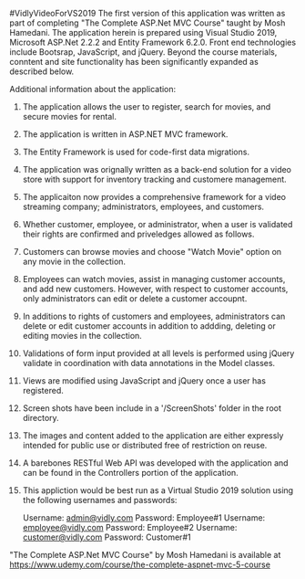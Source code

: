 #VidlyVideoForVS2019
The first version of this application was written as part of completing "The Complete ASP.Net MVC Course" taught by Mosh Hamedani.  The application herein is prepared using Visual Studio 2019, Microsoft ASP.Net 2.2.2 and Entity Framework 6.2.0.  Front end technologies include Bootsrap, JavaScript, and jQuery.  Beyond the course materials, conntent and site functionality has been significantly expanded as described below.  

Additional information about the application:

1.  The application allows the user to register, search for movies, and secure movies for rental.  

2.  The application is written in ASP.NET MVC framework.  

3.  The Entity Framework is used for code-first data migrations.  

4.  The application was orignally written as a back-end solution for a video store with support for inventory tracking and customere management.  

5.  The applicaiton now provides a comprehensive framework for a video streaming company; administrators, employees, and customers.  

6.  Whether customer, employee, or administrator, when a user is validated their rights are confirmed and priveledges allowed as follows. 

7.  Customers can browse movies and choose "Watch Movie" option on any movie in the collection.  

8.  Employees can watch movies, assist in managing customer accounts, and add new customers.  However, with respect to customer accounts, only administrators can edit or delete a customer accoupnt.  

9.  In additions to rights of customers and employees, administrators can delete or edit customer accounts in addition to addding, deleting or editing movies in the collection.  

10. Validations of form input provided at all levels is performed using jQuery validate in coordination with data annotations in the Model classes.  

11. Views are modified using JavaScript and jQuery once a user has registered.  

12.  Screen shots have been include in a '/ScreenShots' folder in the root directory.  

13.  The images and content added to the application are either expressly intended for public use or distributed free of restriction on reuse.  

14.  A barebones RESTful Web API was developed with the application and can be found in the Controllers portion of the application.  

15.  This appliction would be best run as a Virtual Studio 2019 solution using the following usernames and passwords: 

     Username:  admin@vidly.com     Password: Employee#1
	 Username:  employee@vidly.com  Password: Employee#2
	 Username:  customer@vidly.com  Password: Customer#1

"The Complete ASP.Net MVC Course" by Mosh Hamedani is available at https://www.udemy.com/course/the-complete-aspnet-mvc-5-course 